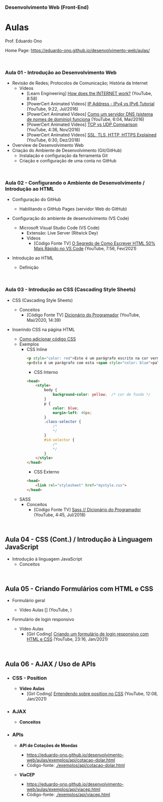 ### Desenvolvimento Web (Front-End)

# Aulas

Prof. Eduardo Ono

Home Page: https://eduardo-ono.github.io/desenvolvimento-web/aulas/

<br>

### Aula 01 - Introdução ao Desenvolvimento Web

  * Revisão de Redes; Protocolos de Comunicação; História da Internet
    * Vídeos
      * [Learn Engineering] [How does the INTERNET work?](https://www.youtube.com/watch?v=x3c1ih2NJEg) (YouTube, 8:58)
      * [PowerCert Animated Videos] [IP Address - IPv4 vs IPv6 Tutorial](https://www.youtube.com/watch?v=ThdO9beHhpA) (YouTube, 9:22, Jul/2016)
      * [PowerCert Animated Videos] [Como um servidor DNS (sistema de nomes de domínio) funciona](https://www.youtube.com/watch?v=mpQZVYPuDGU) (YouTube, 6:04, Mai/2016)
      * [PowerCert Animated Videos] [TCP vs UDP Comparison](https://www.youtube.com/watch?v=uwoD5YsGACg) (YouTube, 4:36, Nov/2016)
      * [PowerCert Animated Videos] [SSL, TLS, HTTP, HTTPS Explained](https://www.youtube.com/watch?v=hExRDVZHhig) (YouTube, 6:30, Dez/2018)
  * Overview de Desenvolvimento Web
  * Criação do Ambiente de Desenvolvimento (Git/GitHub)
    * Instalação e configuração da ferramenta Git
    * Criação e configuração de uma conta no GitHub

<br>

### Aula 02 - Configurando o Ambiente de Desenvolvimento / Introdução ao HTML

  * Configuração do GitHub
    * Habilitando o GitHub Pages (servidor Web do GitHub)

  * Configuração do ambiente de desenvolvimento (VS Code)
    * Microsoft Visual Studio Code (VS Code)
      * Extensão: Live Server (Ritwick Dey)
      * Vídeos
        * [Código Fonte TV] [O Segredo de Como Escrever HTML 50% Mais Rápido no VS Code](https://www.youtube.com/watch?v=8jLfTDn3_TM) (YouTube, 7:56, Fev/2021)
  
  * Introdução ao HTML
    * Definição

<br>

### Aula 03 - Introdução ao CSS (Cascading Style Sheets)

* CSS (Cascading Style Sheets)
  * Conceitos
    * [Código Fonte TV] [Dicionário do Programador](https://www.youtube.com/watch?v=229xfk3EEM8) (YouTube, Mai/2020, 14:39)

* Inserindo CSS na página HTML
  * <a href="https://www.w3schools.com/css/css_howto.asp" target="_blank">Como adicionar código CSS</a>
  * Exemplos
    * CSS Inline
        ```html
        <p style="color: red">Este é um parágrafo escrito na cor vermelha.</p>
        <p>Esta é um parágrafo com esta <spam style="color: blue">palavra</spam> em cor azul.</p>
        ```
        * CSS Interno
        ```html
        <head>
            <style>
                body {
                    background-color: yellow;  /* cor de fundo */
                }
                p {
                    color: blue;
                    margin-left: 40px;
                }
                .class-selector {
                    /*
                    */
                }
                #id-selector {
                    /*
                    */
                }
            </style>
        </head>
        ```
        * CSS Externo
        ```html
        <head>
            <link rel="stylesheet" href="mystyle.css">
        </head>
        ```
  * SASS
    * Conceitos
      * [Código Fonte TV] [Sass // Dicionário do Programador](https://www.youtube.com/watch?v=WJSJCduJCQM) (YouTube, 4:45, Jul/2018)

<br>

## Aula 04 - CSS (Cont.) / Introdução à Linguagem JavaScript

  * Introdução à linguagem JavaScript
    * Conceitos

<br>

## Aula 05 - Criando Formulários com HTML e CSS

  * Formulário geral
    * Vídeo Aulas
      [] []() (YouTube, )

  * Formulário de login responsivo
    * Vídeo Aulas
      * [Girl Coding] [Criando um formulário de login responsivo com HTML e CSS](https://www.youtube.com/watch?v=MkXuQ9CcHqU) (YouTube, 23:16, Jan/2021)

<br>

## Aula 06 - AJAX / Uso de APIs

  * ### CSS - Position
    * **Vídeo Aulas**
      * [Girl Coding] [Entendendo sobre position no CSS](https://www.youtube.com/watch?v=Y7NeqpwLM2g) (YouTube, 12:08, Jan/2021)

  * ### AJAX
    * **Conceitos**

  * ### APIs

    * **API de Cotações de Moedas**
      * https://eduardo-ono.github.io/desenvolvimento-web/aulas/exemplos/api/cotacao-dolar.html
      * Código-fonte: [./exemplos/api/cotacao-dolar.html](./exemplos/api/cotacao-dolar.html)

    * **ViaCEP**
      * https://eduardo-ono.github.io/desenvolvimento-web/aulas/exemplos/api/viacep.html
      * Código-fonte: [./exemplos/api/viacep.html](./exemplos/api/viacep.html)

<br>
